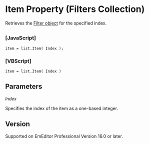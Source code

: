 # Item Property (Filters Collection)

Retrieves the [Filter object](../filter/index) for the specified index.

## 

### \[JavaScript\]

```
item = list.Item( Index );
```

### \[VBScript\]

```
item = list.Item( Index )
```

## Parameters

_Index_

Specifies the index of the item as a one-based integer.

## Version

Supported on EmEditor Professional Version 16.0 or later.
